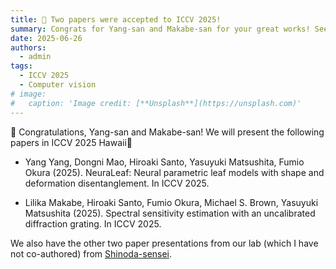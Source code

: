 ```yaml
---
title: 🎉 Two papers were accepted to ICCV 2025!
summary: Congrats for Yang-san and Makabe-san for your great works! See you in Hawaii🌺
date: 2025-06-26
authors:
  - admin
tags:
  - ICCV 2025
  - Computer vision
# image:
#   caption: 'Image credit: [**Unsplash**](https://unsplash.com)'
---
```


🎉 Congratulations, Yang-san and Makabe-san! We will present the following papers in ICCV 2025 Hawaii🌺

- Yang Yang, Dongni Mao, Hiroaki Santo, Yasuyuki Matsushita, Fumio Okura (2025). NeuraLeaf: Neural parametric leaf models with shape and deformation disentanglement. In ICCV 2025.

- Lilika Makabe, Hiroaki Santo, Fumio Okura, Michael S. Brown, Yasuyuki Matsushita (2025). Spectral sensitivity estimation with an uncalibrated diffraction grating. In ICCV 2025.

We also have the other two paper presentations from our lab (which I have not co-authored) from <a href="https://sites.google.com/view/risashinoda/home" target="_blank">Shinoda-sensei</a>.